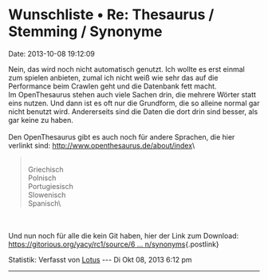 Wunschliste • Re: Thesaurus / Stemming / Synonyme
=================================================

Date: 2013-10-08 19:12:09

Nein, das wird noch nicht automatisch genutzt. Ich wollte es erst einmal
zum spielen anbieten, zumal ich nicht weiß wie sehr das auf die
Performance beim Crawlen geht und die Datenbank fett macht.\
Im OpenThesaurus stehen auch viele Sachen drin, die mehrere Wörter statt
eins nutzen. Und dann ist es oft nur die Grundform, die so alleine
normal gar nicht benutzt wird. Andererseits sind die Daten die dort drin
sind besser, als gar keine zu haben.\
\
Den OpenThesaurus gibt es auch noch für andere Sprachen, die hier
verlinkt sind: <http://www.openthesaurus.de/about/index>\

> <div>
>
> \
> Griechisch\
> Polnisch\
> Portugiesisch\
> Slowenisch\
> Spanisch\
>
> </div>

\
\
Und nun noch für alle die kein Git haben, hier der Link zum Download:\
[https://gitorious.org/yacy/rc1/source/6 \...
n/synonyms](https://gitorious.org/yacy/rc1/source/6efa7532d2d1054b61c6fe84fe1cff9cba8c74fa:addon/synonyms){.postlink}

Statistik: Verfasst von
[Lotus](http://forum.yacy-websuche.de/memberlist.php?mode=viewprofile&u=68)
--- Di Okt 08, 2013 6:12 pm

------------------------------------------------------------------------
